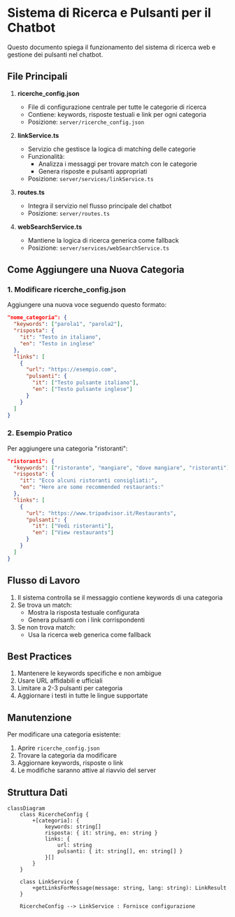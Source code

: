 # Sistema di Ricerca e Pulsanti per il Chatbot

Questo documento spiega il funzionamento del sistema di ricerca web e gestione dei pulsanti nel chatbot.

## File Principali

1. **ricerche_config.json**
   - File di configurazione centrale per tutte le categorie di ricerca
   - Contiene: keywords, risposte testuali e link per ogni categoria
   - Posizione: `server/ricerche_config.json`

2. **linkService.ts**
   - Servizio che gestisce la logica di matching delle categorie
   - Funzionalità:
     - Analizza i messaggi per trovare match con le categorie
     - Genera risposte e pulsanti appropriati
   - Posizione: `server/services/linkService.ts`

3. **routes.ts**
   - Integra il servizio nel flusso principale del chatbot
   - Posizione: `server/routes.ts`

4. **webSearchService.ts**
   - Mantiene la logica di ricerca generica come fallback
   - Posizione: `server/services/webSearchService.ts`

## Come Aggiungere una Nuova Categoria

### 1. Modificare ricerche_config.json

Aggiungere una nuova voce seguendo questo formato:

```json
"nome_categoria": {
  "keywords": ["parola1", "parola2"],
  "risposta": {
    "it": "Testo in italiano",
    "en": "Testo in inglese"
  },
  "links": [
    {
      "url": "https://esempio.com",
      "pulsanti": {
        "it": ["Testo pulsante italiano"],
        "en": ["Testo pulsante inglese"]
      }
    }
  ]
}
```

### 2. Esempio Pratico

Per aggiungere una categoria "ristoranti":

```json
"ristoranti": {
  "keywords": ["ristorante", "mangiare", "dove mangiare", "ristoranti"],
  "risposta": {
    "it": "Ecco alcuni ristoranti consigliati:",
    "en": "Here are some recommended restaurants:"
  },
  "links": [
    {
      "url": "https://www.tripadvisor.it/Restaurants",
      "pulsanti": {
        "it": ["Vedi ristoranti"],
        "en": ["View restaurants"]
      }
    }
  ]
}
```

## Flusso di Lavoro

1. Il sistema controlla se il messaggio contiene keywords di una categoria
2. Se trova un match:
   - Mostra la risposta testuale configurata
   - Genera pulsanti con i link corrispondenti
3. Se non trova match:
   - Usa la ricerca web generica come fallback

## Best Practices

1. Mantenere le keywords specifiche e non ambigue
2. Usare URL affidabili e ufficiali
3. Limitare a 2-3 pulsanti per categoria
4. Aggiornare i testi in tutte le lingue supportate

## Manutenzione

Per modificare una categoria esistente:
1. Aprire `ricerche_config.json`
2. Trovare la categoria da modificare
3. Aggiornare keywords, risposte o link
4. Le modifiche saranno attive al riavvio del server

## Struttura Dati

```mermaid
classDiagram
    class RicercheConfig {
        +[categoria]: {
            keywords: string[]
            risposta: { it: string, en: string }
            links: {
                url: string
                pulsanti: { it: string[], en: string[] }
            }[]
        }
    }
    
    class LinkService {
        +getLinksForMessage(message: string, lang: string): LinkResult
    }
    
    RicercheConfig --> LinkService : Fornisce configurazione